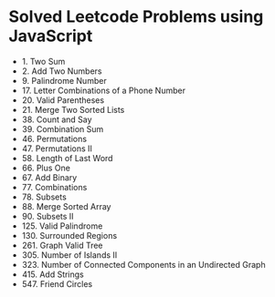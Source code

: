 # Solved Leetcode Problems using JavaScript

<ul start="3">
  <li>
  1. Two Sum
  </li>

  <li>
  2. Add Two Numbers
  </li>

  <li>
  9. Palindrome Number
  </li>

  <li>
  17. Letter Combinations of a Phone Number
  </li>

  <li>
  20. Valid Parentheses
  </li>

  <li>
  21. Merge Two Sorted Lists
  </li>

  <li>
  38. Count and Say
  </li>

  <li>
  39. Combination Sum
  </li>

  <li>
  46. Permutations
  </li>

  <li>
  47. Permutations II
  </li>

  <li>
  58. Length of Last Word
  </li>

  <li>
  66. Plus One
  </li>

  <li>
  67. Add Binary
  </li>

  <li>
  77. Combinations
  </li>

  <li>
  78. Subsets
  </li>

  <li>
  88. Merge Sorted Array
  </li>

  <li>
  90. Subsets II
  </li>

  <li>
  125. Valid Palindrome
  </li>

  <li>
  130. Surrounded Regions
  </li>

  <li>
  261. Graph Valid Tree
  </li>

  <li>
  305. Number of Islands II
  </li>

  <li>
  323. Number of Connected Components in an Undirected Graph
  </li>

  <li>
  415. Add Strings
  </li>

  <li>
  547. Friend Circles
  </li>
</ul>
